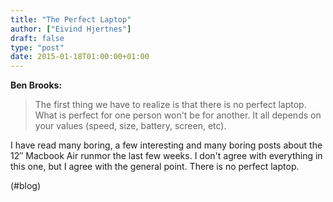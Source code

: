 ```yaml
---
title: "The Perfect Laptop"
author: ["Eivind Hjertnes"]
draft: false
type: "post"
date: 2015-01-18T01:00:00+01:00
---
```


**Ben Brooks:**

> The first thing we have to realize is that there is no perfect laptop.
> What is perfect for one person won't be for another. It all depends on
> your values (speed, size, battery, screen, etc).

I have read many boring, a few interesting and many boring posts about
the 12″ Macbook Air runmor the last few weeks. I don't agree with
everything in this one, but I agree with the general point. There is no
perfect laptop.

(#blog)
